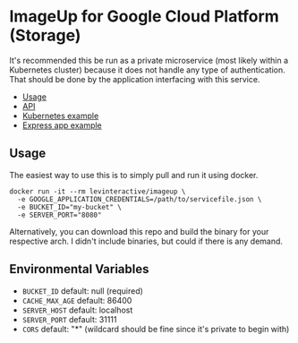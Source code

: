 # ImageUp for Google Cloud Platform (Storage)

It's recommended this be run as a private microservice (most likely within a
Kubernetes cluster) because it does not handle any type of authentication. That
should be done by the application interfacing with this service.

* [Usage](#usage)
* [API](docs/api.md)
* [Kubernetes example](examples/k8s)
* [Express app example](examples/node)

## Usage

The easiest way to use this is to simply pull and run it using docker.

```
docker run -it --rm levinteractive/imageup \
  -e GOOGLE_APPLICATION_CREDENTIALS=/path/to/servicefile.json \
  -e BUCKET_ID="my-bucket" \
  -e SERVER_PORT="8080"
```

Alternatively, you can download this repo and build the binary for your
respective arch. I didn't include binaries, but could if there is any demand.

## Environmental Variables

* `BUCKET_ID` default: null (required)
* `CACHE_MAX_AGE` default: 86400
* `SERVER_HOST` default: localhost
* `SERVER_PORT` default: 31111
* `CORS` default: "*" (wildcard should be fine since it's private to begin with)
